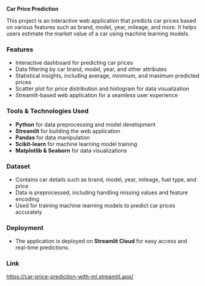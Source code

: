 **Car Price Prediction**  

This project is an interactive web application that predicts car prices based on various features such as brand, model, year, mileage, and more. It helps users estimate the market value of a car using machine learning models.  

### **Features**  
- Interactive dashboard for predicting car prices  
- Data filtering by car brand, model, year, and other attributes  
- Statistical insights, including average, minimum, and maximum predicted prices  
- Scatter plot for price distribution and histogram for data visualization  
- Streamlit-based web application for a seamless user experience  

### **Tools & Technologies Used**  
- **Python** for data preprocessing and model development  
- **Streamlit** for building the web application  
- **Pandas** for data manipulation  
- **Scikit-learn** for machine learning model training  
- **Matplotlib & Seaborn** for data visualizations  

### **Dataset**  
- Contains car details such as brand, model, year, mileage, fuel type, and price  
- Data is preprocessed, including handling missing values and feature encoding  
- Used for training machine learning models to predict car prices accurately  

### **Deployment**  
- The application is deployed on **Streamlit Cloud** for easy access and real-time predictions.

### Link
https://car-price-prediction-with-ml.streamlit.app/
